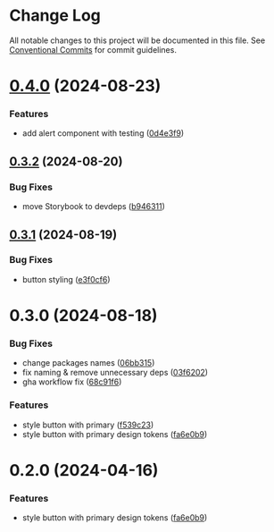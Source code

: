# Change Log

All notable changes to this project will be documented in this file.
See [Conventional Commits](https://conventionalcommits.org) for commit guidelines.

# [0.4.0](https://github.com/SAK74/opanuj-frontend-monorepo/compare/@sak74/core-components@0.3.2...@sak74/core-components@0.4.0) (2024-08-23)

### Features

- add alert component with testing ([0d4e3f9](https://github.com/SAK74/opanuj-frontend-monorepo/commit/0d4e3f9e571a800e984513c6d13f89922da00220))

## [0.3.2](https://github.com/przeprogramowani/opanuj-frontend-monorepo/compare/@sak74/core-components@0.3.1...@sak74/core-components@0.3.2) (2024-08-20)

### Bug Fixes

- move Storybook to devdeps ([b946311](https://github.com/przeprogramowani/opanuj-frontend-monorepo/commit/b946311a732e867d051512b4ff0ec26db128a599))

## [0.3.1](https://github.com/przeprogramowani/opanuj-frontend-monorepo/compare/@sak74/core-components@0.3.0...@sak74/core-components@0.3.1) (2024-08-19)

### Bug Fixes

- button styling ([e3f0cf6](https://github.com/przeprogramowani/opanuj-frontend-monorepo/commit/e3f0cf62094fad0d2cc50026f765e4bd67a66b9e))

# 0.3.0 (2024-08-18)

### Bug Fixes

- change packages names ([06bb315](https://github.com/przeprogramowani/opanuj-frontend-monorepo/commit/06bb315d61bfaa1e12a8c079efd0f960dbfe1d95))
- fix naming & remove unnecessary deps ([03f6202](https://github.com/przeprogramowani/opanuj-frontend-monorepo/commit/03f620233a6938f27de94d3a48182d7633343419))
- gha workflow fix ([68c91f6](https://github.com/przeprogramowani/opanuj-frontend-monorepo/commit/68c91f6953f82231cd57b2fb6990a06cb7e62bb2))

### Features

- style button with primary ([f539c23](https://github.com/przeprogramowani/opanuj-frontend-monorepo/commit/f539c237526238d9838f90bb728720f3dec9b204))
- style button with primary design tokens ([fa6e0b9](https://github.com/przeprogramowani/opanuj-frontend-monorepo/commit/fa6e0b91e25eb542d3be8724b2d70f3540ae85ac))

# 0.2.0 (2024-04-16)

### Features

- style button with primary design tokens ([fa6e0b9](https://github.com/przeprogramowani/opanuj-frontend-monorepo/commit/fa6e0b91e25eb542d3be8724b2d70f3540ae85ac))
